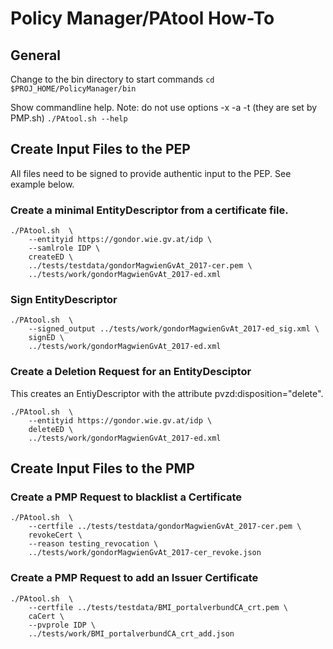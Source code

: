 # Policy Manager/PAtool How-To

## General

Change to the bin directory to start commands
```cd $PROJ_HOME/PolicyManager/bin```

Show commandline help. Note: do not use options -x -a -t (they are set by PMP.sh) 
```./PAtool.sh --help```

## Create Input Files to the PEP
All files need to be signed to provide authentic input to the PEP. See example below.

### Create a minimal EntityDescriptor from a certificate file. 

    ./PAtool.sh  \
        --entityid https://gondor.wie.gv.at/idp \
        --samlrole IDP \
        createED \
        ../tests/testdata/gondorMagwienGvAt_2017-cer.pem \
        ../tests/work/gondorMagwienGvAt_2017-ed.xml
        
### Sign EntityDescriptor 
       
    ./PAtool.sh  \
        --signed_output ../tests/work/gondorMagwienGvAt_2017-ed_sig.xml \
        signED \
        ../tests/work/gondorMagwienGvAt_2017-ed.xml

### Create a Deletion Request for an EntityDesciptor
This creates an EntiyDescriptor with the attribute pvzd:disposition="delete".

    ./PAtool.sh  \
        --entityid https://gondor.wie.gv.at/idp \
        deleteED \
        ../tests/work/gondorMagwienGvAt_2017-ed.xml

## Create Input Files to the PMP

### Create a PMP Request to blacklist a Certificate 

    ./PAtool.sh  \
        --certfile ../tests/testdata/gondorMagwienGvAt_2017-cer.pem \
        revokeCert \
        --reason testing_revocation \
        ../tests/work/gondorMagwienGvAt_2017-cer_revoke.json
        
### Create a PMP Request to add an Issuer Certificate 

    ./PAtool.sh  \
        --certfile ../tests/testdata/BMI_portalverbundCA_crt.pem \
        caCert \
        --pvprole IDP \
        ../tests/work/BMI_portalverbundCA_crt_add.json
        

        
